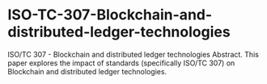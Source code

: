 # ISO-TC-307-Blockchain-and-distributed-ledger-technologies
ISO/TC 307 - Blockchain and distributed ledger technologies
Abstract. This paper explores the impact of standards (specifically ISO/TC 307) on Blockchain and distributed ledger technologies.
